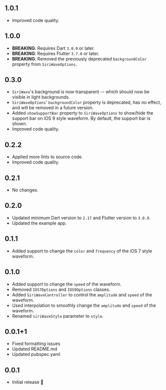 ## 1.0.1

  - Improved code quality.

## 1.0.0

  - **BREAKING**: Requires Dart `3.0.0` or later.
  - **BREAKING**: Requires Flutter `3.7.0` or later.
  - **BREAKING**: Removed the previously deprecated `backgroundColor` property from `SiriWaveOptions`.

## 0.3.0

- `SiriWave`'s background is now transparent -- which should now be visible in light backgrounds.
- `SiriWaveOptions`' `backgroundColor` property is deprecated, has no effect,
  and will be removed in a future version.
- Added `showSupportBar` property to `SiriWaveOptions` to show/hide the support bar on iOS 9 style waveform. By default, the support bar is shown.
- Improved code quality.

## 0.2.2

- Applied more lints to source code.
- Improved code quality.

## 0.2.1

- No changes.

## 0.2.0

- Updated minimum Dart version to `2.17` and Flutter version to `3.0.0`.
- Updated the example app.

## 0.1.1

- Added support to change the `color` and `frequency` of the iOS 7 style waveform.

## 0.1.0

- Added support to change the `speed` of the waveform.
- Removed `IOS7Options` and `IOS9Options` classes.
- Added `SiriWaveController` to control the `amplitude` and `speed` of the waveform.
- Used interpolation to smoothly change the `amplitude` and `speed` of the waveform.
- Renamed `siriWaveStyle` parameter to `style`.

## 0.0.1+1

- Fixed formatting issues
- Updated README.md
- Updated pubspec.yaml

## 0.0.1

- Initial release 🎉
